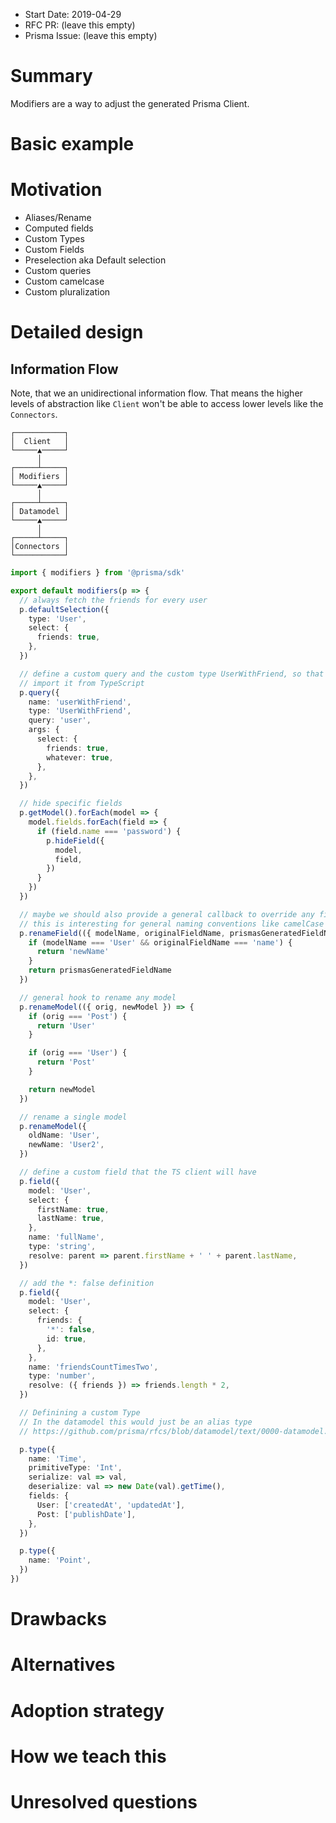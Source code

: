 - Start Date: 2019-04-29
- RFC PR: (leave this empty)
- Prisma Issue: (leave this empty)

# Summary

Modifiers are a way to adjust the generated Prisma Client.

# Basic example

# Motivation

- Aliases/Rename
- Computed fields
- Custom Types
- Custom Fields
- Preselection aka Default selection
- Custom queries
- Custom camelcase
- Custom pluralization

# Detailed design

## Information Flow

Note, that we an unidirectional information flow. That means the higher levels of abstraction like `Client` won't be able to access lower levels like the `Connectors`.

```
┌───────────┐
│  Client   │
└─────▲─────┘
      │
┌─────┴─────┐
│ Modifiers │
└─────▲─────┘
      │
┌─────┴─────┐
│ Datamodel │
└─────▲─────┘
      │
┌─────┴─────┐
│Connectors │
└───────────┘
```

```ts
import { modifiers } from '@prisma/sdk'

export default modifiers(p => {
  // always fetch the friends for every user
  p.defaultSelection({
    type: 'User',
    select: {
      friends: true,
    },
  })

  // define a custom query and the custom type UserWithFriend, so that you can
  // import it from TypeScript
  p.query({
    name: 'userWithFriend',
    type: 'UserWithFriend',
    query: 'user',
    args: {
      select: {
        friends: true,
        whatever: true,
      },
    },
  })

  // hide specific fields
  p.getModel().forEach(model => {
    model.fields.forEach(field => {
      if (field.name === 'password') {
        p.hideField({
          model,
          field,
        })
      }
    })
  })

  // maybe we should also provide a general callback to override any field name?
  // this is interesting for general naming conventions like camelCase
  p.renameField(({ modelName, originalFieldName, prismasGeneratedFieldName }) => {
    if (modelName === 'User' && originalFieldName === 'name') {
      return 'newName'
    }
    return prismasGeneratedFieldName
  })

  // general hook to rename any model
  p.renameModel(({ orig, newModel }) => {
    if (orig === 'Post') {
      return 'User'
    }

    if (orig === 'User') {
      return 'Post'
    }

    return newModel
  })

  // rename a single model
  p.renameModel({
    oldName: 'User',
    newName: 'User2',
  })

  // define a custom field that the TS client will have
  p.field({
    model: 'User',
    select: {
      firstName: true,
      lastName: true,
    },
    name: 'fullName',
    type: 'string',
    resolve: parent => parent.firstName + ' ' + parent.lastName,
  })

  // add the *: false definition
  p.field({
    model: 'User',
    select: {
      friends: {
        '*': false,
        id: true,
      },
    },
    name: 'friendsCountTimesTwo',
    type: 'number',
    resolve: ({ friends }) => friends.length * 2,
  })

  // Definining a custom Type
  // In the datamodel this would just be an alias type
  // https://github.com/prisma/rfcs/blob/datamodel/text/0000-datamodel.md#user-defined-primitive-types

  p.type({
    name: 'Time',
    primitiveType: 'Int',
    serialize: val => val,
    deserialize: val => new Date(val).getTime(),
    fields: {
      User: ['createdAt', 'updatedAt'],
      Post: ['publishDate'],
    },
  })

  p.type({
    name: 'Point',
  })
})
```

# Drawbacks

# Alternatives

# Adoption strategy

# How we teach this

# Unresolved questions
